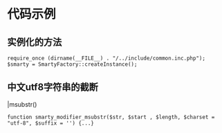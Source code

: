 # 代码示例 #

## 实例化的方法 ##

`require_once (dirname(__FILE__) . "/../include/common.inc.php");
$smarty = SmartyFactory::createInstance();`


## 中文utf8字符串的截断  ##
|msubstr()

`function smarty_modifier_msubstr($str, $start , $length, $charset = "utf-8", $suffix = '') {...}`
